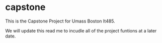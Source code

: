 # capstone

This is the Capstone Project for Umass Boston It485.



We will update this read me to incudle all of the project funtions at a 
later date.
